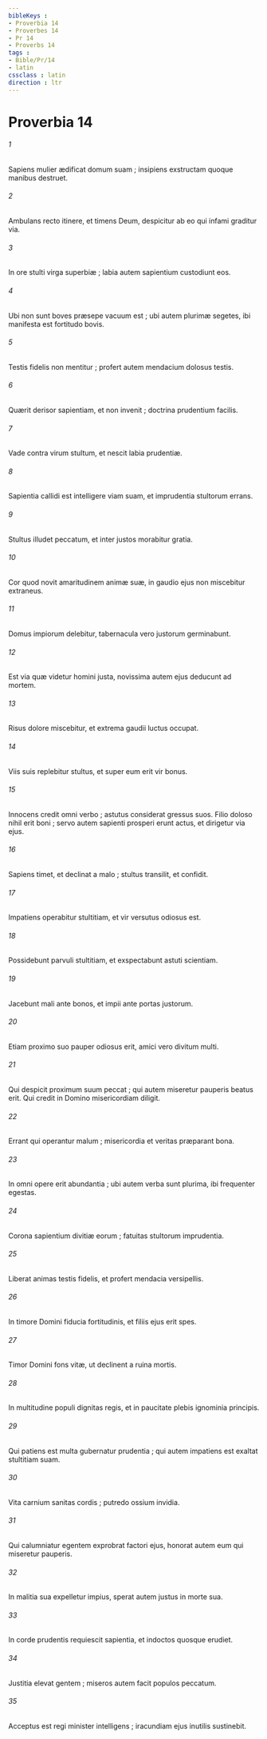 ```yaml
---
bibleKeys : 
- Proverbia 14
- Proverbes 14
- Pr 14
- Proverbs 14
tags : 
- Bible/Pr/14
- latin
cssclass : latin
direction : ltr
---
```


# Proverbia 14

###### 1
Sapiens mulier ædificat domum suam ; insipiens exstructam quoque manibus destruet.
###### 2
Ambulans recto itinere, et timens Deum, despicitur ab eo qui infami graditur via.
###### 3
In ore stulti virga superbiæ ; labia autem sapientium custodiunt eos.
###### 4
Ubi non sunt boves præsepe vacuum est ; ubi autem plurimæ segetes, ibi manifesta est fortitudo bovis.
###### 5
Testis fidelis non mentitur ; profert autem mendacium dolosus testis.
###### 6
Quærit derisor sapientiam, et non invenit ; doctrina prudentium facilis.
###### 7
Vade contra virum stultum, et nescit labia prudentiæ.
###### 8
Sapientia callidi est intelligere viam suam, et imprudentia stultorum errans.
###### 9
Stultus illudet peccatum, et inter justos morabitur gratia.
###### 10
Cor quod novit amaritudinem animæ suæ, in gaudio ejus non miscebitur extraneus.
###### 11
Domus impiorum delebitur, tabernacula vero justorum germinabunt.
###### 12
Est via quæ videtur homini justa, novissima autem ejus deducunt ad mortem.
###### 13
Risus dolore miscebitur, et extrema gaudii luctus occupat.
###### 14
Viis suis replebitur stultus, et super eum erit vir bonus.
###### 15
Innocens credit omni verbo ; astutus considerat gressus suos. Filio doloso nihil erit boni ; servo autem sapienti prosperi erunt actus, et dirigetur via ejus.
###### 16
Sapiens timet, et declinat a malo ; stultus transilit, et confidit.
###### 17
Impatiens operabitur stultitiam, et vir versutus odiosus est.
###### 18
Possidebunt parvuli stultitiam, et exspectabunt astuti scientiam.
###### 19
Jacebunt mali ante bonos, et impii ante portas justorum.
###### 20
Etiam proximo suo pauper odiosus erit, amici vero divitum multi.
###### 21
Qui despicit proximum suum peccat ; qui autem miseretur pauperis beatus erit. Qui credit in Domino misericordiam diligit.
###### 22
Errant qui operantur malum ; misericordia et veritas præparant bona.
###### 23
In omni opere erit abundantia ; ubi autem verba sunt plurima, ibi frequenter egestas.
###### 24
Corona sapientium divitiæ eorum ; fatuitas stultorum imprudentia.
###### 25
Liberat animas testis fidelis, et profert mendacia versipellis.
###### 26
In timore Domini fiducia fortitudinis, et filiis ejus erit spes.
###### 27
Timor Domini fons vitæ, ut declinent a ruina mortis.
###### 28
In multitudine populi dignitas regis, et in paucitate plebis ignominia principis.
###### 29
Qui patiens est multa gubernatur prudentia ; qui autem impatiens est exaltat stultitiam suam.
###### 30
Vita carnium sanitas cordis ; putredo ossium invidia.
###### 31
Qui calumniatur egentem exprobrat factori ejus, honorat autem eum qui miseretur pauperis.
###### 32
In malitia sua expelletur impius, sperat autem justus in morte sua.
###### 33
In corde prudentis requiescit sapientia, et indoctos quosque erudiet.
###### 34
Justitia elevat gentem ; miseros autem facit populos peccatum.
###### 35
Acceptus est regi minister intelligens ; iracundiam ejus inutilis sustinebit.
